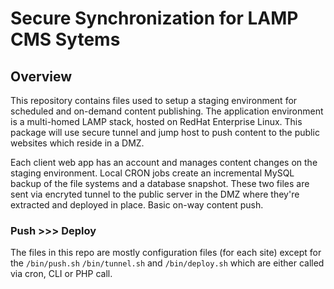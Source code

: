 # Secure Synchronization for LAMP CMS Sytems

## Overview

This repository contains files used to setup a staging environment for scheduled and on-demand content publishing. The application environment is a multi-homed LAMP stack, hosted on RedHat Enterprise Linux.  This package will use secure tunnel and jump host to push content to the public websites which reside in a DMZ.

Each client web app has an account and manages content changes on the staging environment. Local CRON jobs create an incremental MySQL backup of the file systems and a database snapshot. These two files are sent via encryted tunnel to the public server in the DMZ where they're extracted and deployed in place.  Basic on-way content push.

### Push >>> Deploy

The files in this repo are mostly configuration files (for each site) except for the `/bin/push.sh` `/bin/tunnel.sh` and `/bin/deploy.sh` which are either called via cron, CLI or PHP call.

